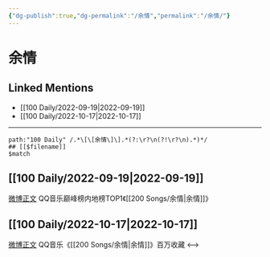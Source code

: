 ```yaml
---
{"dg-publish":true,"dg-permalink":"/余情","permalink":"/余情/"}
---
```


# 余情

## Linked Mentions
- [[100 Daily/2022-09-19\|2022-09-19]]
- [[100 Daily/2022-10-17\|2022-10-17]]


---

```expander
path:"100 Daily" /.*\[\[余情\]\].*(?:\r?\n(?!\r?\n).*)*/
## [[$filename]]
$match
```
## [[100 Daily/2022-09-19\|2022-09-19]]
[微博正文](https://m.weibo.cn/2169129705/4815434870428998) QQ音乐巅峰榜内地榜TOP1《[[200 Songs/余情\|余情]]》
## [[100 Daily/2022-10-17\|2022-10-17]]
[微博正文](https://weibo.com/detail/4825615695612388) QQ音乐《[[200 Songs/余情\|余情]]》百万收藏
<-->
